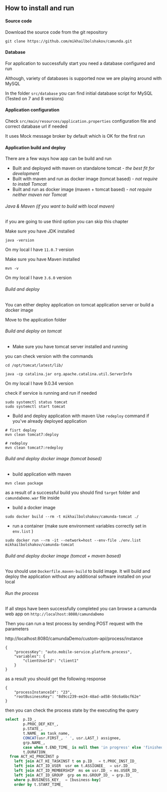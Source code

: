 ## How to install and run

#### Source code

Download the source code from the git repository 
````
git clone https://github.com/mikhailbolshakov/camunda.git
````

#### Database

For application to successfully start you need a database configured and run

Although, variety of databases is supported now we are playing around with MySQL

In the folder ``src/database`` you can find initial database script for MySQL (Tested on 7 and 8 versions)

#### Application configuration

Check ``src/main/resources/application.properties`` configuration file and correct database url if needed

It uses Mock message broker by default which is OK for the first run

#### Application build and deploy 

There are a few ways how app can be build and run

* Built and deployed with maven on standalone tomcat - *the best fit for development*
* Built with maven and run as docker image (tomcat based) - *not require to install Tomcat*
* Built and run as docker image (maven + tomcat based) - *not require neither maven nor Tomcat*  

###### Java & Maven (if you want to build with local maven)

if you are going to use third option you can skip this chapter

Make sure you have JDK installed 

````
java -version
```` 

On my local I have ``11.0.7`` version

Make sure  you have Maven installed

````
mvn -v
````

On my local I have ``3.6.0`` version 

###### Build and deploy

You can either deploy application on tomcat application server or build a docker image

Move to the application folder

###### Build and deploy on tomcat

* Make sure you have tomcat server installed and running

you can check version with the commands
````
cd /opt/tomcat/latest/lib/

java -cp catalina.jar org.apache.catalina.util.ServerInfo
```` 
On my local I have 9.0.34 version

check if service is running and run if needed

````
sudo systemctl status tomcat
sudo systemctl start tomcat
````

* Build and deploy application with maven
Use ``redeploy`` command if you've already deployed application

````
# fisrt deploy
mvn clean tomcat7:deploy

# redeploy 
mvn clean tomcat7:redeploy
```` 

###### Build and deploy docker image (tomcat based)

* build application with maven

````
mvn clean package
````

as a result of a successful build you should find ``target`` folder and ``camundaDemo.war`` file inside

* build a docker image 

````
sudo docker build --rm -t mikhailbolshakov/camunda-tomcat ./ 
````

* run a container (make sure environment variables correctly set in `env.list` )
````
sudo docker run --rm -it --network=host --env-file ./env.list mikhailbolshakov/camunda-tomcat
````

###### Build and deploy docker image (tomcat + maven based)

You should use `Dockerfile.maven-build` to build image.
It will build and deploy the application without any additional software installed on your local

###### Run the process

If all steps have been successfully completed you can browse a camunda web app on ``http://localhost:8080/camundaDemo``

Then you can run a test process by sending POST request with the parameters

http://localhost:8080/camundaDemo/custom-api/process/instance

````
{
	"processKey": "auto.mobile-service.platform.process",
	"variables": {
		"clientUserId": "client1"	
	}
}
````
 
as a result you should get the following response

````
{
    "processInstanceId": "23",
    "rootBusinessKey": "8d9cc239-ee24-48ad-ad58-50c6a6bcf62e"
}
````

then you can check the process state by the executing the query

```sql
select  p.ID_,
		p.PROC_DEF_KEY_,
		p.STATE_,
		t.NAME_ as task_name,
		CONCAT(usr.FIRST_, ' ', usr.LAST_) assignee,
		grp.NAME_,
		case when t.END_TIME_ is null then 'in progress' else 'finished' end status, 
		t.DURATION_ 
  from ACT_HI_PROCINST p
  	left join ACT_HI_TASKINST t on p.ID_  = t.PROC_INST_ID_ 
  	left join ACT_ID_USER  usr on t.ASSIGNEE_  = usr.ID_ 
  	left join ACT_ID_MEMBERSHIP  ms on usr.ID_ = ms.USER_ID_ 
  	left join ACT_ID_GROUP  grp on ms.GROUP_ID_ = grp.ID_
  	where p.BUSINESS_KEY_  = [business-key]
  	order by t.START_TIME_ 
```



